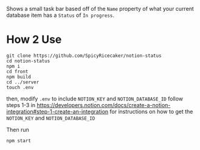 Shows a small task bar based off of the `Name` property of what your current database item has a `Status` of `In progress`.

# How 2 Use

```shell
git clone https://github.com/SpicyRicecaker/notion-status
cd notion-status
npm i
cd front
npm build
cd ../server
touch .env 
```

then, modify `.env` to include `NOTION_KEY` and `NOTION_DATABASE_ID`
follow steps 1-3 in https://developers.notion.com/docs/create-a-notion-integration#step-1-create-an-integration for instructions on how to get the `NOTION_KEY` and `NOTION_DATABASE_ID`

Then run
```shell
npm start
```
